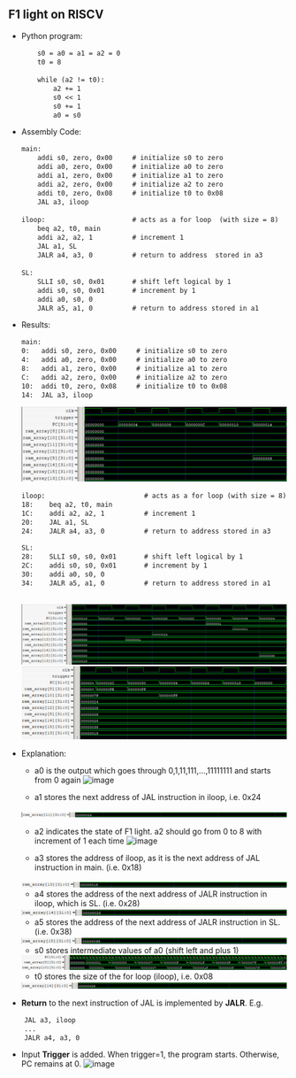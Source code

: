 ## F1 light on RISCV
- Python program:
    ```
        s0 = a0 = a1 = a2 = 0
        t0 = 8

        while (a2 != t0):
            a2 += 1
            s0 << 1
            s0 += 1
            a0 = s0
    ```

- Assembly Code:
    ```
    main:
        addi s0, zero, 0x00     # initialize s0 to zero
        addi a0, zero, 0x00     # initialize a0 to zero
        addi a1, zero, 0x00     # initialize a1 to zero
        addi a2, zero, 0x00     # initialize a2 to zero
        addi t0, zero, 0x08     # initialize t0 to 0x08
        JAL a3, iloop

    iloop:                      # acts as a for loop  (with size = 8)
        beq a2, t0, main
        addi a2, a2, 1          # increment 1
        JAL a1, SL             
        JALR a4, a3, 0          # return to address  stored in a3

    SL:
        SLLI s0, s0, 0x01       # shift left logical by 1
        addi s0, s0, 0x01       # increment by 1
        addi a0, s0, 0
        JALR a5, a1, 0          # return to address stored in a1 
    ```
- Results:
    ```
    main:
    0:   addi s0, zero, 0x00     # initialize s0 to zero
    4:   addi a0, zero, 0x00     # initialize a0 to zero
    8:   addi a1, zero, 0x00     # initialize a1 to zero
    C:   addi a2, zero, 0x00     # initialize a2 to zero
    10:  addi t0, zero, 0x08     # initialize t0 to 0x08
    14:  JAL a3, iloop
    ```
    <img src=images/image1.png>

    ```
    iloop:                         # acts as a for loop (with size = 8)
    18:    beq a2, t0, main
    1C:    addi a2, a2, 1          # increment 1
    20:    JAL a1, SL              
    24:    JALR a4, a3, 0          # return to address stored in a3
    ```

    ```
    SL:
    28:    SLLI s0, s0, 0x01       # shift left logical by 1
    2C:    addi s0, s0, 0x01       # increment by 1
    30:    addi a0, s0, 0
    34:    JALR a5, a1, 0          # return to address stored in a1 
    ```
    \
    <img src=images/image2.png>
    <img src=images/image3.png>
    

- Explanation:
    - a0 is the output which goes through 0,1,11,111,...,11111111 and starts from 0 again
    ![image](https://user-images.githubusercontent.com/58468284/205463858-0ff2d871-4de5-4b6d-b72a-2ad9309ff65a.png)

    - a1 stores the next address of JAL instruction in iloop, i.e. 0x24
    <img src=images/image4.png> 

    - a2 indicates the state of F1 light. a2 should go from 0 to 8 with increment of 1 each time
    ![image](https://user-images.githubusercontent.com/58468284/205463917-1c5f09f1-3762-4d99-8d8d-2aecf996a1a9.png)

    - a3 stores the address of iloop, as it is the next address of JAL instruction in main. (i.e. 0x18)
    <img src=images/image6.png>

    - a4 stores the address of the next address of JALR instruction in iloop, which is SL. (i.e. 0x28)
    <img src=images/image7.png>

    - a5 stores the address of the next address of JALR instruction in SL. (i.e. 0x38)
    <img src=images/image8.png>

    - s0 stores intermediate values of a0 (shift left and plus 1)
    <img src=images/image9.png>

    - t0 stores the size of the for loop (iloop), i.e. 0x08
    <img src=images/image5.png> 

- **Return** to the next instruction of JAL is implemented by **JALR**. E.g. 
``` 
    JAL a3, iloop
    ...
    JALR a4, a3, 0 
```
- Input **Trigger** is added. When trigger=1, the program starts. Otherwise, PC remains at 0.
![image](https://user-images.githubusercontent.com/58468284/205464738-ddf0286c-b901-41e4-894c-d708df262cfe.png)